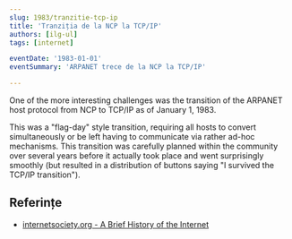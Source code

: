 ```yaml
---
slug: 1983/tranzitie-tcp-ip
title: 'Tranziția de la NCP la TCP/IP'
authors: [ilg-ul]
tags: [internet]

eventDate: '1983-01-01'
eventSummary: 'ARPANET trece de la NCP la TCP/IP'

---
```


One of the more interesting challenges was the transition of the ARPANET host protocol from NCP to TCP/IP as of January 1, 1983.

<!-- truncate -->

This was a "flag-day" style transition, requiring all hosts to convert simultaneously or be left having to communicate via rather ad-hoc mechanisms. This transition was carefully planned within the community over several years before it actually took place and went surprisingly smoothly (but resulted in a distribution of buttons saying "I survived the TCP/IP transition").

## Referințe

- [internetsociety.org - A Brief History of the Internet](https://www.internetsociety.org/internet/history-internet/brief-history-internet/)
